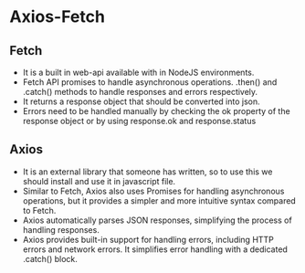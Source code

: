 # Axios-Fetch

## Fetch 
- It is a built in web-api available with in NodeJS environments.
- Fetch API promises to handle asynchronous operations. .then() and .catch() methods to handle responses and errors respectively.
- It returns a response object that should be converted into json.
- Errors need to be handled manually by checking the ok property of the response object or by using response.ok and response.status

## Axios
- It is an external library that someone has written, so to use this we should install and use it in javascript file.
- Similar to Fetch, Axios also uses Promises for handling asynchronous operations, but it provides a simpler and more intuitive syntax compared to Fetch.
- Axios automatically parses JSON responses, simplifying the process of handling responses.
- Axios provides built-in support for handling errors, including HTTP errors and network errors. It simplifies error handling with a dedicated .catch() block.
